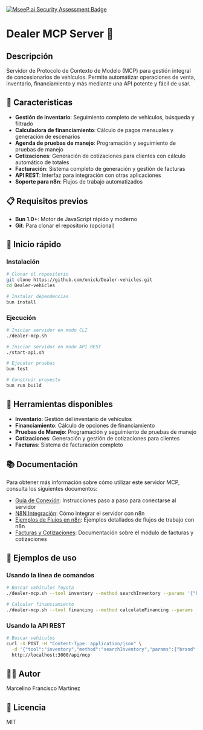 [![MseeP.ai Security Assessment Badge](https://mseep.net/mseep-audited.png)](https://mseep.ai/app/onick-dealer-vehicles)

# Dealer MCP Server 🚗

## Descripción
Servidor de Protocolo de Contexto de Modelo (MCP) para gestión integral de concesionarios de vehículos. Permite automatizar operaciones de venta, inventario, financiamiento y más mediante una API potente y fácil de usar.

## 🌟 Características

- **Gestión de inventario**: Seguimiento completo de vehículos, búsqueda y filtrado
- **Calculadora de financiamiento**: Cálculo de pagos mensuales y generación de escenarios
- **Agenda de pruebas de manejo**: Programación y seguimiento de pruebas de manejo
- **Cotizaciones**: Generación de cotizaciones para clientes con cálculo automático de totales
- **Facturación**: Sistema completo de generación y gestión de facturas
- **API REST**: Interfaz para integración con otras aplicaciones
- **Soporte para n8n**: Flujos de trabajo automatizados

## 📋 Requisitos previos

- **Bun 1.0+**: Motor de JavaScript rápido y moderno
- **Git**: Para clonar el repositorio (opcional)

## 🚀 Inicio rápido

### Instalación

```bash
# Clonar el repositorio
git clone https://github.com/onick/Dealer-vehicles.git
cd Dealer-vehicles

# Instalar dependencias
bun install
```

### Ejecución

```bash
# Iniciar servidor en modo CLI
./dealer-mcp.sh

# Iniciar servidor en modo API REST
./start-api.sh

# Ejecutar pruebas
bun test

# Construir proyecto
bun run build
```

## 🔧 Herramientas disponibles

- **Inventario**: Gestión del inventario de vehículos
- **Financiamiento**: Cálculo de opciones de financiamiento 
- **Pruebas de Manejo**: Programación y seguimiento de pruebas de manejo
- **Cotizaciones**: Generación y gestión de cotizaciones para clientes
- **Facturas**: Sistema de facturación completo

## 📚 Documentación

Para obtener más información sobre cómo utilizar este servidor MCP, consulta los siguientes documentos:

- [Guía de Conexión](GUIA-CONEXION.md): Instrucciones paso a paso para conectarse al servidor
- [N8N Integración](N8N-INTEGRACION.md): Cómo integrar el servidor con n8n
- [Ejemplos de Flujos en n8n](EJEMPLOS-N8N.md): Ejemplos detallados de flujos de trabajo con n8n
- [Facturas y Cotizaciones](FACTURAS-COTIZACIONES.md): Documentación sobre el módulo de facturas y cotizaciones

## 📝 Ejemplos de uso

### Usando la línea de comandos

```bash
# Buscar vehículos Toyota
./dealer-mcp.sh --tool inventory --method searchInventory --params '{"brand":"Toyota"}'

# Calcular financiamiento
./dealer-mcp.sh --tool financing --method calculateFinancing --params '{"price":25000,"downPayment":5000,"term":60,"interestRate":0.045}'
```

### Usando la API REST

```bash
# Buscar vehículos
curl -X POST -H "Content-Type: application/json" \
  -d '{"tool":"inventory","method":"searchInventory","params":{"brand":"Toyota"}}' \
  http://localhost:3000/api/mcp
```

## 👨‍💻 Autor

Marcelino Francisco Martinez

## 📄 Licencia

MIT
